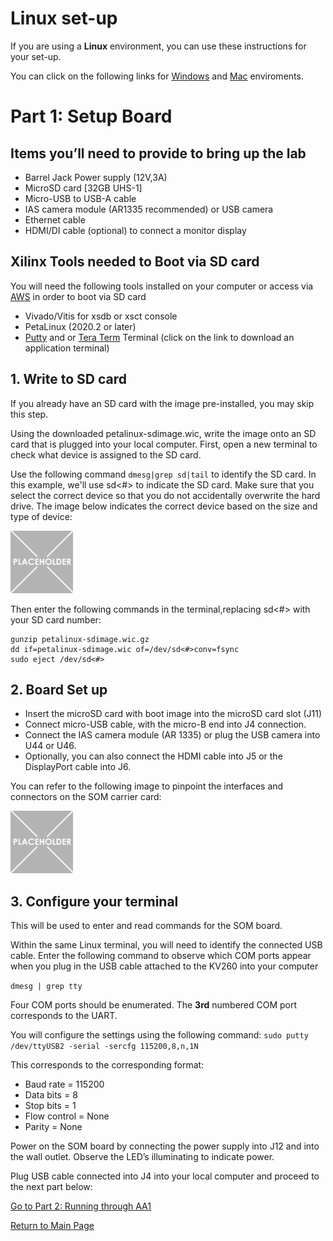 # Linux set-up
If you are using a **Linux** environment, you can use these instructions for your set-up.

You can click on the following links for [Windows](https://github.com/Xilinx/Xilinx_KV260_Workshop/edit/main/Part%201:%20Setup%20Board.md) and [Mac](https://github.com/Xilinx/Xilinx_KV260_Workshop/blob/main/Mac%20set-up.md) enviroments. 


# Part 1: Setup Board
## Items you’ll need to provide to bring up the lab
- Barrel Jack Power supply (12V,3A)
- MicroSD card [32GB UHS-1]
- Micro-USB to USB-A cable
- IAS camera module (AR1335 recommended) or USB camera
- Ethernet cable
- HDMI/DI cable (optional) to connect a monitor display

## Xilinx Tools needed to Boot via SD card
You will need the following tools installed on your computer or access via [AWS]() in order to boot via SD card
- Vivado/Vitis for xsdb or xsct console
- PetaLinux (2020.2 or later)
- [Putty](https://www.putty.org/) and or [Tera Term](https://ttssh2.osdn.jp/index.html.en) Terminal (click on the link to download an application terminal)

## 1. Write to SD card
If you already have an SD card with the image pre-installed, you may skip this step. 

Using the downloaded petalinux-sdimage.wic, write the image onto an SD card that is plugged into your local computer. First, open a new terminal to check what device is assigned to the SD card.

Use the following command `dmesg|grep sd|tail` to identify the SD card. In this example, we'll use sd<#> to indicate the SD card. Make sure that you select the correct device so that you do not accidentally overwrite the hard drive. The image below indicates the correct device based on the size and type of device: 

<img src="/images/placeholder-1-e1533569576673.png" width=100 height =100>

Then enter the following commands in the terminal,replacing sd<#> with your SD card number:
```
gunzip petalinux-sdimage.wic.gz
dd if=petalinux-sdimage.wic of=/dev/sd<#>conv=fsync
sudo eject /dev/sd<#>
```

## 2. Board Set up
-	Insert the microSD card with boot image into the microSD card slot (J11)
-	Connect micro-USB cable, with the micro-B end into J4 connection. 
-	Connect the IAS camera module (AR 1335) or plug the USB camera into U44 or U46.
-	Optionally, you can also connect the HDMI cable into J5 or the DisplayPort cable into J6.  

You can refer to the following image to pinpoint the interfaces and connectors on the SOM carrier card: 

<img src="/images/placeholder-1-e1533569576673.png" width=100 height =100>
 
## 3. Configure your terminal
This will be used to enter and read commands for the SOM board. 

Within the same Linux terminal, you will need to identify the connected USB cable. Enter the following command to observe which COM ports appear when you plug in the USB cable attached to the KV260 into your computer

`dmesg | grep tty`

Four COM ports should be enumerated. The **3rd** numbered COM port corresponds to the UART.

You will configure the settings using the following command: `sudo putty /dev/ttyUSB2 -serial -sercfg 115200,8,n,1N`

This corresponds to the corresponding format:
-	Baud rate = 115200
-	Data bits = 8
-	Stop bits = 1
-	Flow control = None
-	Parity = None

Power on the SOM board by connecting the power supply into J12 and into the wall outlet. Observe the LED’s illuminating to indicate power. 

Plug USB cable connected into J4 into your local computer and proceed to the next part below:

[Go to Part 2: Running through AA1](https://github.com/Xilinx/Xilinx_KV260_Workshop/blob/main/Part%202:%20Running%20through%20AA1.md)

[Return to Main Page](https://github.com/Xilinx/Xilinx_KV260_Workshop)
